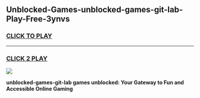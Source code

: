 
## Unblocked-Games-unblocked-games-git-lab-Play-Free-3ynvs
<h3>
<a href="https://premium76.site?title=unblocked-games-git-lab&ref=18A">CLICK TO PLAY</a></h3>
<hr>

<h3>
<a href="https://premium76.site?title=unblocked-games-git-lab&ref=18A">CLICK 2 PLAY</a>
  
</h3>

<a href="https://premium76.site?title=unblocked-games-git-lab&ref=18A"><img src="https://clearcache.store/games.png"></a>


**unblocked-games-git-lab games unblocked: Your Gateway to Fun and Accessible Online Gaming**
